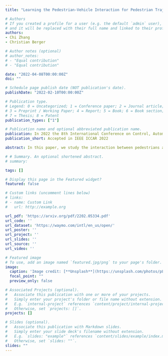 ```yaml
---
title: "Learning the Pedestrian-Vehicle Interaction for Pedestrian Trajectory Prediction"

# Authors
# If you created a profile for a user (e.g. the default `admin` user), write the username (folder name) here 
# and it will be replaced with their full name and linked to their profile.
authors:
- Chi Zhang
- Christian Berger

# Author notes (optional)
# author_notes:
# - "Equal contribution"
# - "Equal contribution"

date: "2022-04-08T00:00:00Z"
doi: ""

# Schedule page publish date (NOT publication's date).
publishDate: "2022-02-10T00:00:00Z"

# Publication type.
# Legend: 0 = Uncategorized; 1 = Conference paper; 2 = Journal article;
# 3 = Preprint / Working Paper; 4 = Report; 5 = Book; 6 = Book section;
# 7 = Thesis; 8 = Patent
publication_types: ["1"]

# Publication name and optional abbreviated publication name.
publication: In 2022 the 8th International Conference on Control, Automation and Robotics (ICCAR)
publication_short: Accepted in IEEE ICCAR 2022

abstract: In this paper, we study the interaction between pedestrians and vehicles and propose a novel neural network structure called the Pedestrian-Vehicle Interaction (PVI) extractor for learning the pedestrian-vehicle interaction. We implement the proposed PVI extractor on both sequential approaches (long short-term memory (LSTM) models) and non-sequential approaches (convolutional models). We use the Waymo Open Dataset that contains real-world urban traffic scenes with both pedestrian and vehicle annotations. For the LSTM-based models, our proposed model is compared with Social-LSTM and Social-GAN, and using our proposed PVI extractor reduces the average displacement error (ADE) and the final displacement error (FDE) by 7.46% and 5.24%, respectively. For the convolutional-based models, our proposed model is compared with Social-STGCNN and Social-IWSTCNN, and using our proposed PVI extractor reduces the ADE and FDE by 2.10% and 1.27%, respectively. The results show that the pedestrian-vehicle interaction influences pedestrian behavior, and the models using the proposed PVI extractor can capture the interaction between pedestrians and vehicles, and thereby outperform the compared methods.

# # Summary. An optional shortened abstract.
# summary: 

tags: []

# Display this page in the Featured widget?
featured: false

# Custom links (uncomment lines below)
# links:
# - name: Custom Link
#   url: http://example.org

url_pdf: 'https://arxiv.org/pdf/2202.05334.pdf'
url_code: ''
url_dataset: 'https://waymo.com/intl/en_us/open/'
url_poster: ''
url_project: ''
url_slides: ''
url_source: ''
url_video: ''

# Featured image
# To use, add an image named `featured.jpg/png` to your page's folder. 
image:
  caption: 'Image credit: [**Unsplash**](https://unsplash.com/photos/pLCdAaMFLTE)'
  focal_point: ""
  preview_only: false

# Associated Projects (optional).
#   Associate this publication with one or more of your projects.
#   Simply enter your project's folder or file name without extension.
#   E.g. `internal-project` references `content/project/internal-project/index.md`.
#   Otherwise, set `projects: []`.
projects: []

# Slides (optional).
#   Associate this publication with Markdown slides.
#   Simply enter your slide deck's filename without extension.
#   E.g. `slides: "example"` references `content/slides/example/index.md`.
#   Otherwise, set `slides: ""`.
slides: ""
---
```

<!-- 
{{% callout note %}}
Click the *Cite* button above to demo the feature to enable visitors to import publication metadata into their reference management software.
{{% /callout %}}

{{% callout note %}}
Create your slides in Markdown - click the *Slides* button to check out the example.
{{% /callout %}}

Supplementary notes can be added here, including [code, math, and images](https://wowchemy.com/docs/writing-markdown-latex/). -->
